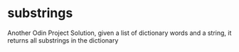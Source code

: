 # substrings
Another Odin Project Solution, given a list of dictionary  words and a string, it returns all substrings in the dictionary
